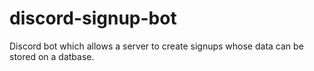 # discord-signup-bot
Discord bot which allows a server to create signups whose data can be stored on a datbase.
